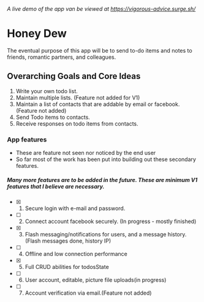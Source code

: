 *A live demo of the app van be viewed at https://vigorous-advice.surge.sh/*

# Honey Dew

The eventual purpose of this app will be to send to-do items and notes to
friends, romantic partners, and colleagues.

## Overarching Goals and Core Ideas

1) Write your own todo list.
2) Maintain multiple lists. (Feature not added for V1)
3) Maintain a list of contacts that are addable by email or facebook. (Feature not added)
4) Send Todo items to contacts.
5) Receive responses on todo items from contacts.

### App features
- These are feature not seen nor noticed by the end user
- So far most of the work has been put into building out these secondary features.


##### Many more features are to be added in the future. These are minimum V1 features that I believe are necessary.
- [x] 1) Secure login with e-mail and password.
- [ ] 2) Connect account facebook securely. (In progress - mostly finished)
- [x] 3) Flash messaging/notifications for users, and a message history. (Flash messages done, history IP)
- [ ] 4) Offline and low connection performance
- [x] 5) Full CRUD abilities for todosState
- [ ] 6) User account, editable, picture file uploads(in progress)
- [ ] 7) Account verification via email.(Feature not added)
